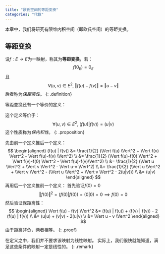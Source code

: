 ```yaml
---
title: "欧氏空间的等距变换"
categories: "代数"
---
```


本章中，我们将研究有限维内积空间（即欧氏空间）的等距变换。

## 等距变换

设$f: E \to E$为一映射，称其为**等距变换**，若：
$$
f(0_E) = 0_E
$$
且
$$
\forall (u,v) \in E^2, \; \Vert f(u) - f(v) \Vert = \Vert u - v \Vert
$$
后者称为*保距离性*。
{: .definition}

等距变换还有一个等价的定义：

这个定义等价于：
$$
\forall (u,v) \in E^2, \; (f(u) | f(v)) = (u|v)
$$
这个性质称为*保内积性*。
{: .proposition}

先由前一个定义推后一个定义：
$$
\begin{aligned}
    (f(u) | f(v)) 
    &= \frac{1}{2} (\Vert f(u) \Vert^2 + \Vert f(v) \Vert^2 - \Vert f(u)-f(v) \Vert^2) \\
    &= \frac{1}{2} (\Vert f(u)-f(0) \Vert^2 + \Vert f(v)-f(0) \Vert^2 - \Vert f(u)-f(v)\Vert^2) \\
    &= \frac{1}{2} (\Vert u \Vert^2 + \Vert v \Vert^2 - \Vert u-v \Vert^2) \\
    &= \frac{1}{2} (\Vert u \Vert^2 + \Vert v \Vert^2 - (\Vert u \Vert^2 + \Vert v \Vert^2 - 2(u|v))) \\
    &= (u|v)
\end{aligned}
$$
再用后一个定义推前一个定义：
首先验证$f(0) = 0$
$$
\Vert f(0) \Vert^2 = (f(0) | f(0)) = (0|0) = 0 \implies f(0) = 0
$$
然后验证保距离性：
$$
\begin{aligned}
    \Vert f(u) - f(v) \Vert^2 
    &= (f(u) | f(u)) + (f(v) | f(v)) - 2 (f(u) | f(v)) \\
    &= (u|u) + (v|v) - 2(u|v) \\
    &= \Vert u - v \Vert^2
\end{aligned}
$$
由于距离非负，两者相等。
{: .proof}

在定义之中，我们并不要求该映射为线性映射。
实际上，我们很快就能知道，满足这些条件的映射一定是线性的。
{: .remark}
